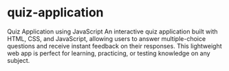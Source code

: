 # quiz-application
Quiz Application using JavaScript An interactive quiz application built with HTML, CSS, and JavaScript, allowing users to answer multiple-choice questions and receive instant feedback on their responses. This lightweight web app is perfect for learning, practicing, or testing knowledge on any subject.
